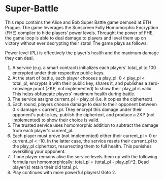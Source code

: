 # Super-Battle
This repo contains the Alice and Bob Super Battle game demoed at ETH Prague. The game leverages the Sunscreen Fully Homomorphic Encryption (FHE) compiler to hide players' power levels. Throught the power of FHE, the game loop is able to deal damage to players and level them up on victory without ever decrypting their stats! The game plays as follows:

Power level (PL) is effectively the player's health and the maximum damage they can deal.

1. A service (e.g. a smart contract) initializes each players' total_pl to 100 encrypted under their respective public keys.
2. At the start of battle, each player chooses a play_pl: 0 < play_pl < total_pl, encrypts it with their public key, shares it, and publishes a zero-knowlege proof (ZKP, not implemented) to show their play_pl is valid. This helps obfuscate players' maximum health during battle.
3. The service assigns current_pl = play_pl (i.e. it copies the ciphertext).
4. Each round, players choose damage to deal to their opponent between 0 < damage < current_pl. They encrypt this damage under their opponent's public key, publish the ciphertext, and produce a ZKP (not implemented) to show their choice is valid.
5. The trusted service uses homomorphic addition to subtract the damage from each player's current_pl.
6. Each player must prove (not implemented) either their current_pl > 0 or current_pl < -10. In the latter case, the service resets their current_pl to the play_pl ciphertext, resurrecting them to full health. This punishes overkilling your opponent.
7. If one player remains alive the service levels them up with the following formula run homomorphically: total_pl = (total_pl - play_pl)^2. Dead player(s) retain their old total_pl.
8. Play continues with more powerful players! Goto 2.
